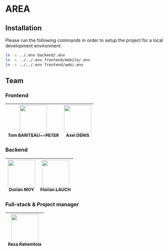 # AREA

## Installation

Please run the following commands in order to setup the project for a local development environment.

```bash
ln -s ../.env backend/.env
ln -s ../../.env frontend/mobile/.env
ln -s ../../.env frontend/web/.env
```

## Team

### Frontend

| [<img src="https://github.com/Tomi-Tom.png?size=85" width=85><br><sub>Tom BARITEAU--PETER</sub>](https://github.com/Tomi-Tom) | [<img src="https://github.com/axel-denis.png?size=85" width=85><br><sub>Axel DENIS</sub>](https://github.com/axel-denis)
|:---:| :---: |

### Backend

| [<img src="https://github.com/Croos3r.png?size=85" width=85><br><sub>Dorian MOY</sub>](https://github.com/Croos3r) | [<img src="https://github.com/EdenComp.png?size=85" width=85><br><sub>Florian LAUCH</sub>](https://github.com/EdenComp)
|:---:| :---: |

### Full-stack & Project manager
| [<img src="https://github.com/RezaRahemtola.png?size=85" width=85><br><sub>Reza Rahemtola</sub>](https://github.com/RezaRahemtola)
| :---: |
